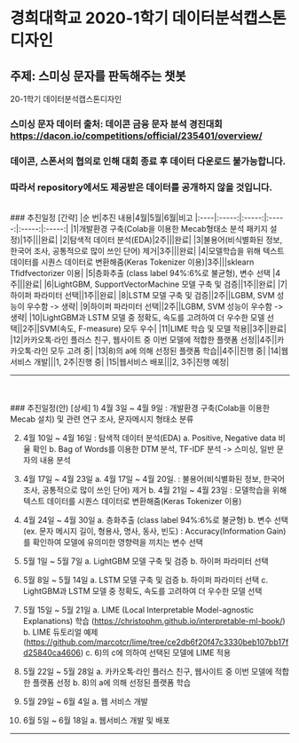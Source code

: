 # 경희대학교 2020-1학기 데이터분석캡스톤디자인

## 주제: 스미싱 문자를 판독해주는 챗봇
20-1학기 데이터분석캡스톤디자인
<br>

### 스미싱 문자 데이터 출처: 데이콘 금융 문자 분석 경진대회 https://dacon.io/competitions/official/235401/overview/
### 데이콘, 스폰서의 협의로 인해 대회 종료 후 데이터 다운로드 불가능합니다. 
### 따라서 repository에서도 제공받은 데이터를 공개하지 않을 것입니다.

<br>
### 추진일정 [간략]
|순 번|추진 내용|4월|5월|6월|비고
|:----|:-----:|:-----:|:-----:|:-----:|:-----:|
|1|개발환경 구축(Colab을 이용한 Mecab형태소 분석 패키지 설정)|1주|||완료|
|2|탐색적 데이터 분석(EDA)|2주|||완료|
|3|불용어(비식별화된 정보, 한국어 조사, 공통적으로 많이 쓰인 단어) 제거|3주|||완료|
|4|모델학습을 위해 텍스트 데이터를 시퀀스 데이터로 변환해줌(Keras Tokenizer 이용)|3주|||sklearn Tfidfvectorizer 이용|
|5|층화추출 (class label 94%:6%로 불균형), 변수 선택 |4주|||완료|
|6|LightGBM, SupportVectorMachine 모델 구축 및 검증||1주||완료|
|7|하이퍼 파라미터 선택||1주||완료|
|8|LSTM 모델 구축 및 검증||2주||LGBM, SVM 성능이 우수함 -> 생략|
|9|하이퍼 파라미터 선택||2주||LGBM, SVM 성능이 우수함 -> 생략|
|10|LightGBM과 LSTM 모델 중 정확도, 속도를 고려하여 더 우수한 모델 선택||2주||SVM(속도, F-measure) 모두 우수|
|11|LIME 학습 및 모델 적용||3주||완료|
|12|카카오톡·라인 플러스 친구, 웹사이트 중 이번 모델에 적합한 플랫폼 선정||4주||카카오톡·라인 모두 고려 중|
|13|8)의 a에 의해 선정된 플랫폼 학습||4주||진행 중|
|14|웹 서비스 개발|||1, 2주|진행 중|
|15|웹서비스 배포|||2, 3주|진행 예정|

-------------


<br>
<br>
### 추진일정(안) [상세]
   1) 4월 3일 ~ 4월 9일
   : 개발환경 구축(Colab을 이용한 Mecab 설치) 및 관련 연구 조사, 문자메시지 형태소 분류
 
   2) 4월 10일 ~ 4월 16일
   : 탐색적 데이터 분석(EDA) 
     a. Positive, Negative data 비율 확인
     b. Bag of Words를 이용한 DTM 분석, TF-IDF 분석 -> 스미싱, 일반 문자의 내용 분석    

   3) 4월 17일 ~ 4월 23일
    a. 4월 17일 ~ 4월 20일.
    : 불용어(비식별화된 정보, 한국어 조사, 공통적으로 많이 쓰인 단어) 제거
    b. 4월 21일 ~ 4월 23일
    : 모델학습을 위해 텍스트 데이터를 시퀀스 데이터로 변환해줌(Keras Tokenizer 이용)
   
   4) 4월 24일 ~ 4월 30일
     a. 층화추출 (class label 94%:6%로 불균형)
     b. 변수 선택 (ex. 문자 메시지 길이, 형용사, 명사, 동사, 빈도)
       : Accuracy(Information Gain)를 확인하여 모델에 유의미한 영향력을 끼치는 변수 선택

   5) 5월 1일 ~ 5월 7일
     a. LightGBM 모델 구축 및 검증
     b. 하이퍼 파라미터 선택

   6) 5월 8일 ~ 5월 14일
     a. LSTM 모델 구축 및 검증
     b. 하이퍼 파라미터 선택
     c. LightGBM과 LSTM 모델 중 정확도, 속도를 고려하여 더 우수한 모델 선택

   7) 5월 15일 ~ 5월 21일
     a. LIME (Local Interpretable Model-agnostic Explanations) 학습
       (https://christophm.github.io/interpretable-ml-book/)
     b. LIME 듀토리얼 예제
       (https://github.com/marcotcr/lime/tree/ce2db6f20f47c3330beb107bb17fd25840ca4606)
     c. 6)의 c에 의하여 선택된 모델에 LIME 적용

   8) 5월 22일 ~ 5월 28일
     a. 카카오톡·라인 플러스 친구, 웹사이트 중 이번 모델에 적합한 플랫폼 선정
     b. 8)의 a에 의해 선정된 플랫폼 학습

   9) 5월 29일 ~ 6월 4일
     a. 웹 서비스 개발

   10) 6월 5일 ~ 6월 18일
     a. 웹서비스 개발 및 배포
     
----------
